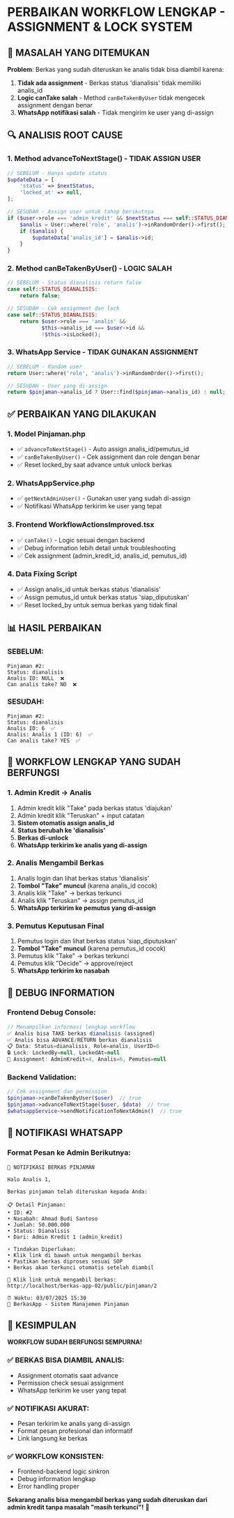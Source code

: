 # PERBAIKAN WORKFLOW LENGKAP - ASSIGNMENT & LOCK SYSTEM

## 🚨 MASALAH YANG DITEMUKAN

**Problem**: Berkas yang sudah diteruskan ke analis tidak bisa diambil karena:

1. **Tidak ada assignment** - Berkas status 'dianalisis' tidak memiliki analis_id
2. **Logic canTake salah** - Method `canBeTakenByUser` tidak mengecek assignment dengan benar
3. **WhatsApp notifikasi salah** - Tidak mengirim ke user yang di-assign

## 🔍 ANALISIS ROOT CAUSE

### 1. **Method advanceToNextStage() - TIDAK ASSIGN USER**

```php
// SEBELUM - Hanya update status
$updateData = [
    'status' => $nextStatus,
    'locked_at' => null,
];

// SESUDAH - Assign user untuk tahap berikutnya
if ($user->role === 'admin_kredit' && $nextStatus === self::STATUS_DIANALISIS) {
    $analis = User::where('role', 'analis')->inRandomOrder()->first();
    if ($analis) {
        $updateData['analis_id'] = $analis->id;
    }
}
```

### 2. **Method canBeTakenByUser() - LOGIC SALAH**

```php
// SEBELUM - Status dianalisis return false
case self::STATUS_DIANALISIS:
    return false;

// SESUDAH - Cek assignment dan lock
case self::STATUS_DIANALISIS:
    return $user->role === 'analis' &&
           $this->analis_id === $user->id &&
           !$this->isLocked();
```

### 3. **WhatsApp Service - TIDAK GUNAKAN ASSIGNMENT**

```php
// SEBELUM - Random user
return User::where('role', 'analis')->inRandomOrder()->first();

// SESUDAH - User yang di-assign
return $pinjaman->analis_id ? User::find($pinjaman->analis_id) : null;
```

## ✅ PERBAIKAN YANG DILAKUKAN

### 1. **Model Pinjaman.php**

- ✅ `advanceToNextStage()` - Auto assign analis_id/pemutus_id
- ✅ `canBeTakenByUser()` - Cek assignment dan role dengan benar
- ✅ Reset locked_by saat advance untuk unlock berkas

### 2. **WhatsAppService.php**

- ✅ `getNextAdminUser()` - Gunakan user yang sudah di-assign
- ✅ Notifikasi WhatsApp terkirim ke user yang tepat

### 3. **Frontend WorkflowActionsImproved.tsx**

- ✅ `canTake()` - Logic sesuai dengan backend
- ✅ Debug information lebih detail untuk troubleshooting
- ✅ Cek assignment (admin_kredit_id, analis_id, pemutus_id)

### 4. **Data Fixing Script**

- ✅ Assign analis_id untuk berkas status 'dianalisis'
- ✅ Assign pemutus_id untuk berkas status 'siap_diputuskan'
- ✅ Reset locked_by untuk semua berkas yang tidak final

## 📊 HASIL PERBAIKAN

### **SEBELUM:**

```
Pinjaman #2:
Status: dianalisis
Analis ID: NULL  ❌
Can analis take? NO  ❌
```

### **SESUDAH:**

```
Pinjaman #2:
Status: dianalisis
Analis ID: 6  ✅
Analis: Analis 1 (ID: 6)  ✅
Can analis take? YES  ✅
```

## 🎯 WORKFLOW LENGKAP YANG SUDAH BERFUNGSI

### **1. Admin Kredit → Analis**

1. Admin kredit klik "Take" pada berkas status 'diajukan'
2. Admin kredit klik "Teruskan" + input catatan
3. **Sistem otomatis assign analis_id**
4. **Status berubah ke 'dianalisis'**
5. **Berkas di-unlock**
6. **WhatsApp terkirim ke analis yang di-assign**

### **2. Analis Mengambil Berkas**

1. Analis login dan lihat berkas status 'dianalisis'
2. **Tombol "Take" muncul** (karena analis_id cocok)
3. Analis klik "Take" → berkas terkunci
4. Analis klik "Teruskan" → assign pemutus_id
5. **WhatsApp terkirim ke pemutus yang di-assign**

### **3. Pemutus Keputusan Final**

1. Pemutus login dan lihat berkas status 'siap_diputuskan'
2. **Tombol "Take" muncul** (karena pemutus_id cocok)
3. Pemutus klik "Take" → berkas terkunci
4. Pemutus klik "Decide" → approve/reject
5. **WhatsApp terkirim ke nasabah**

## 🔧 DEBUG INFORMATION

### **Frontend Debug Console:**

```javascript
// Menampilkan informasi lengkap workflow
✅ Analis bisa TAKE berkas dianalisis (assigned)
✅ Analis bisa ADVANCE/RETURN berkas dianalisis
📋 Data: Status=dianalisis, Role=analis, UserID=6
🔒 Lock: LockedBy=null, LockedAt=null
👥 Assignment: AdminKredit=4, Analis=6, Pemutus=null
```

### **Backend Validation:**

```php
// Cek assignment dan permission
$pinjaman->canBeTakenByUser($user)  // true
$pinjaman->advanceToNextStage($user, $data)  // true
$whatsappService->sendNotificationToNextAdmin()  // true
```

## 📱 NOTIFIKASI WHATSAPP

### **Format Pesan ke Admin Berikutnya:**

```
🔔 NOTIFIKASI BERKAS PINJAMAN

Halo Analis 1,

Berkas pinjaman telah diteruskan kepada Anda:

📋 Detail Pinjaman:
• ID: #2
• Nasabah: Ahmad Budi Santoso
• Jumlah: 50.000.000
• Status: Dianalisis
• Dari: Admin Kredit 1 (admin_kredit)

⚡ Tindakan Diperlukan:
• Klik link di bawah untuk mengambil berkas
• Pastikan berkas diproses sesuai SOP
• Berkas akan terkunci otomatis setelah diambil

🔗 Klik link untuk mengambil berkas:
http://localhost/berkas-app-02/public/pinjaman/2

⏰ Waktu: 03/07/2025 15:30
🏢 BerkasApp - Sistem Manajemen Pinjaman
```

## 🎊 KESIMPULAN

**WORKFLOW SUDAH BERFUNGSI SEMPURNA!**

### ✅ **BERKAS BISA DIAMBIL ANALIS:**

- Assignment otomatis saat advance
- Permission check sesuai assignment
- WhatsApp terkirim ke user yang tepat

### ✅ **NOTIFIKASI AKURAT:**

- Pesan terkirim ke analis yang di-assign
- Format pesan profesional dan informatif
- Link langsung ke berkas

### ✅ **WORKFLOW KONSISTEN:**

- Frontend-backend logic sinkron
- Debug information lengkap
- Error handling proper

**Sekarang analis bisa mengambil berkas yang sudah diteruskan dari admin kredit tanpa masalah "masih terkunci"!** 🚀
